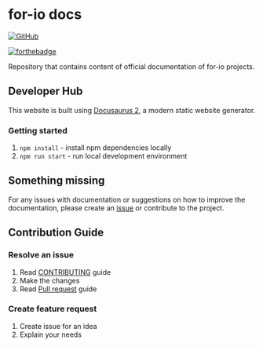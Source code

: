 # for-io docs

[![GitHub](https://img.shields.io/github/license/for-io/for-io-docs?style=for-the-badge)](https://github.com/for-io/for-io-docs/blob/master/LICENSE)

[![forthebadge](https://forthebadge.com/images/badges/built-with-love.svg)](#)

Repository that contains content of official documentation of for-io projects.

## Developer Hub

This website is built using [Docusaurus 2](https://v2.docusaurus.io/), a modern static website generator.

### Getting started

1. `npm install` - install npm dependencies locally
2. `npm run start` - run local development environment


## Something missing

For any issues with documentation or suggestions on how to improve the documentation, please create an [issue](https://github.com/for-io/for-io-docs/issues/new) or contribute to the project.

## Contribution Guide
### Resolve an issue

1. Read [CONTRIBUTING](CONTRIBUTING.md) guide
2. Make the changes
3. Read [Pull request](PULL_REQUEST_TEMPLATE.md) guide 

### Create feature request
1. Create issue for an idea
2. Explain your needs
